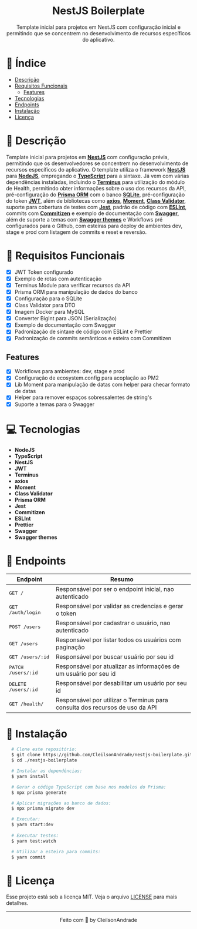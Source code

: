 <div align="center">
  <h1>NestJS Boilerplate</h1>
  <p>Template inicial para projetos em NestJS com configuração inicial e permitindo que se concentrem no desenvolvimento de recursos específicos do aplicativo.</p>
</div>

# 📒 Índice
* [Descrição](#descrição)
* [Requisitos Funcionais](#requisitos)
  * [Features](#features)
* [Tecnologias](#tecnologias)
* [Endpoints](#endpoints)
* [Instalação](#instalação)
* [Licença](#licença)

# 📃 <span id="descrição">Descrição</span>
Template inicial para projetos em [**NestJS**](https://nestjs.com/) com configuração prévia, permitindo que os desenvolvedores se concentrem no desenvolvimento de recursos específicos do aplicativo. O template utiliza o framework [**NestJS**](https://nestjs.com/) para [**NodeJS**](https://nodejs.org/en), empregando o [**TypeScript**](https://www.typescriptlang.org/) para a sintaxe. Já vem com várias dependências instaladas, incluindo o [**Terminus**](https://github.com/nestjs/terminus) para utilização do módulo de Health, permitindo obter informações sobre o uso dos recursos da API, pré-configuração do [**Prisma ORM**](https://www.prisma.io/) com o banco [**SQLite**](https://www.sqlite.org/), pré-configuração do token [**JWT**](https://github.com/nestjs/jwt), além de bibliotecas como [**axios**](https://github.com/axios/axios), [**Moment**](https://momentjs.com/), [**Class Validator**](https://github.com/nestjs/class-validator), suporte para cobertura de testes com [**Jest**](https://jestjs.io/pt-BR/), padrão de código com [**ESLInt**](https://github.com/eslint/eslint), commits com [**Commitizen**](https://github.com/commitizen/cz-cli) e exemplo de documentação com [**Swagger**](https://github.com/nestjs/swagger), além de suporte a temas com [**Swagger themes**](https://github.com/ilyamixaltik/swagger-themes) e Workflows pré configurados para o Github, com esteiras para deploy de ambientes dev, stage e prod com listagem de commits e reset e reversão.

# 📌 <span id="requisitos">Requisitos Funcionais</span>
- [x] JWT Token configurado<br>
- [x] Exemplo de rotas com autenticação<br>
- [x] Terminus Module para verificar recursos da API<br>
- [x] Prisma ORM para manipulação de dados do banco<br>
- [x] Configuração para o SQLite<br>
- [x] Class Validator para DTO<br>
- [x] Imagem Docker para MySQL<br>
- [x] Converter BigInt para JSON (Serialização)<br>
- [x] Exemplo de documentação com Swagger<br>
- [x] Padronização de sintaxe de código com ESLint e Prettier<br>
- [x] Padronização de commits semânticos e esteira com Commitizen<br>

## Features
- [x] Workflows para ambientes: dev, stage e prod<br>
- [x] Configuração de ecosystem.config para acoplação ao PM2<br>
- [x] Lib Moment para manipulação de datas com helper para checar formato de datas<br>
- [x] Helper para remover espaços sobressalentes de string's<br>
- [x] Suporte a temas para o Swagger<br>

# 💻 <span id="tecnologias">Tecnologias</span>
- **NodeJS**
- **TypeScript**
- **NestJS**
- **JWT**
- **Terminus**
- **axios**
- **Moment**
- **Class Validator**
- **Prisma ORM**
- **Jest**
- **Commitizen**
- **ESLInt**
- **Prettier**
- **Swagger**
- **Swagger themes**

# 📍 <span id="endpoints">Endpoints</span>
| Endpoint               | Resumo                                          
|----------------------|-----------------------------------------------------
| <kbd>GET / </kbd>     | Responsável por ser o endpoint inicial, nao autenticado
| <kbd>GET /auth/login </kbd>     | Responsável por validar as credencias e gerar o token
| <kbd>POST /users</kbd>     | Responsável por cadastrar o usuário, nao autenticado
| <kbd>GET /users</kbd>     |   Responsável por listar todos os usuários com paginação
| <kbd>GET /users/:id</kbd>     | Responsável por buscar usuário por seu id
| <kbd>PATCH /users/:id</kbd>     | Responsável por atualizar as informações de um usuário por seu id
| <kbd>DELETE /users/:id</kbd>     | Responsável por desabilitar um usuário por seu id
| <kbd>GET /health/ </kbd>     | Responsável por utilizar o Terminus para consulta dos recursos de uso da API

# 🚀 <span id="instalação">Instalação</span>
```bash
  # Clone este repositório:
  $ git clone https://github.com/CleilsonAndrade/nestjs-boilerplate.git
  $ cd ./nestjs-boilerplate

  # Instalar as dependências:
  $ yarn install

  # Gerar o código TypeScript com base nos modelos do Prisma:
  $ npx prisma generate

  # Aplicar migrações ao banco de dados:
  $ npx prisma migrate dev

  # Executar:
  $ yarn start:dev
  
  # Executar testes:
  $ yarn test:watch

  # Utilizar a esteira para commits:
  $ yarn commit
```

# 📝 <span id="licença">Licença</span>
Esse projeto está sob a licença MIT. Veja o arquivo [LICENSE](LICENSE) para mais detalhes.

---

<p align="center">
  Feito com 💜 by CleilsonAndrade
</p>

